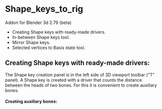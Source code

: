 # Shape_keys_to_rig
Addon for Blender 3d 2.79 (beta)

- Сreating Shape keys with ready-made drivers.
- In-between Shape keys tool.
- Mirror Shape keys.
- Selected vertices to Basis state tool.

## Сreating Shape keys with ready-made drivers:
The Shape key creation panel is in the left side of 3D viewport toolbar ("T" panel).
A Shape key is created with a driver that counts the distance between the heads of two bones. For this it is convenient to create auxiliary bones.
#### Сreating auxiliary bones:

